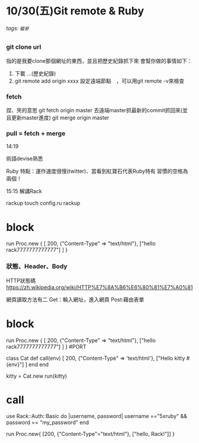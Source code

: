 # 10/30(五)Git remote & Ruby
###### tags: `龍哥`

### git clone url
指的是我要clone那個網址的東西，並且把歷史紀錄抓下來
會幫你做的事情如下：
1. 下載 ...(歷史紀錄)
2. git remote add origin xxxx 設定遠端節點　，可以用git remote -v來檢查

### fetch
捏、夾的意思
git fetch origin master
去遠端master抓最新的commit抓回來(並且更新master進度)
git merge origin master

### pull = fetch + merge

14:19

術語devise熟悉

Ruby
特點：運作速度很慢(twitter)、當看到紅寶石代表Ruby特有
    習慣的空格為兩個！
    
15:15 解講Rack

rackup
touch config.ru
rackup

# block
run Proc.new {
    [
        200,
        {"Content-Type" => "text/html"},
        ["hello rack7777777777777"]
    ]
}
### 狀態、Header、Body

HTTP狀態碼
https://zh.wikipedia.org/wiki/HTTP%E7%8A%B6%E6%80%81%E7%A0%81

網頁讀取方法有二
Get：輸入網址，進入網頁
Post:藉由表單

# block
run Proc.new {
    [
        200,
        {"Content-Type" => "text/html"},
        ["hello rack7777777777777"]
    ]
}
#PORT

class Cat
    def call(env)
    [
        200,
        {"Content-Type" => 'text/html'},
        ["Hello kitty #{env}"]
    ]
    end
end

kitty = Cat.new
run(kitty)

# call

use Rack::Auth::Basic do |username, password|
    username =="5xruby" && password == "my_password"
end

run Proc.new{
    [200, {"Content-Type"="text/html"}, ["hello, Rack!"]]
}